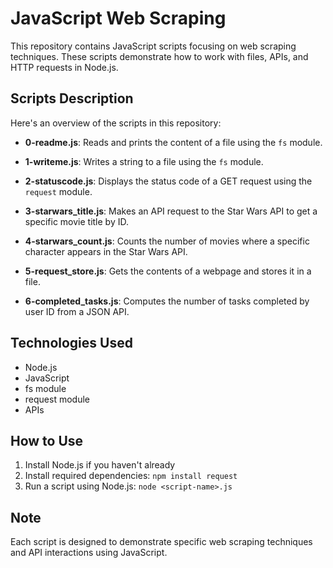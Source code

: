 # JavaScript Web Scraping

This repository contains JavaScript scripts focusing on web scraping techniques. These scripts demonstrate how to work with files, APIs, and HTTP requests in Node.js.

## Scripts Description

Here's an overview of the scripts in this repository:

- **0-readme.js**: Reads and prints the content of a file using the `fs` module.

- **1-writeme.js**: Writes a string to a file using the `fs` module.

- **2-statuscode.js**: Displays the status code of a GET request using the `request` module.

- **3-starwars_title.js**: Makes an API request to the Star Wars API to get a specific movie title by ID.

- **4-starwars_count.js**: Counts the number of movies where a specific character appears in the Star Wars API.

- **5-request_store.js**: Gets the contents of a webpage and stores it in a file.

- **6-completed_tasks.js**: Computes the number of tasks completed by user ID from a JSON API.

## Technologies Used

- Node.js
- JavaScript
- fs module
- request module
- APIs

## How to Use

1. Install Node.js if you haven't already
2. Install required dependencies: `npm install request`
3. Run a script using Node.js: `node <script-name>.js`

## Note

Each script is designed to demonstrate specific web scraping techniques and API interactions using JavaScript.
